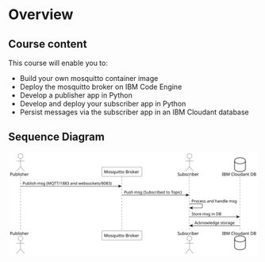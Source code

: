 # Overview

## Course content

This course will enable you to:

- Build your own mosquitto container image
- Deploy the mosquitto broker on IBM Code Engine
- Develop a publisher app in Python
- Develop and deploy your subscriber app in Python
- Persist messages via the subscriber app in an IBM Cloudant database

## Sequence Diagram

<style>
  .light-theme {
    display: none;
  }
  @media (prefers-color-scheme: dark) {
    .light-theme {
      display: block;
    }
    .dark-theme {
      display: none;
    }
  }
</style>

<picture class="light-theme">
  <img src="./files/sequence-diagram_light.svg" alt="Diagram for Light Theme">
</picture>

<picture class="dark-theme">
  <img src="./files/sequence-diagram_dark.svg" alt="Diagram for Dark Theme">
</picture>

<!-- <picture>
    <source srcset="./files/sequence-diagram_light.svg" media="(prefers-color-scheme: dark)">
    <source srcset="./files/sequence-diagram_dark.svg" media="(prefers-color-scheme: light)">
    <img src="./files/sequence-diagram_light.svg" alt="Diagram">
</picture> -->
